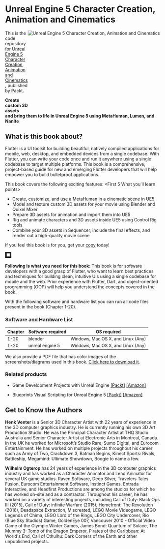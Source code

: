 # Unreal Engine 5 Character Creation, Animation and Cinematics

<a href="https://www.packtpub.com/product/unreal-engine-5-character-creation-animation-and-cinematics/9781801812443?utm_source=github&utm_medium=repository&utm_campaign=9781801812443"><img src="https://static.packt-cdn.com/products/9781801812443/cover/smaller" alt="Unreal Engine 5 Character Creation, Animation and Cinematics" height="256px" align="right"></a>

This is the code repository for [Unreal Engine 5 Character Creation, Animation and Cinematics](https://www.packtpub.com/product/unreal-engine-5-character-creation-animation-and-cinematics/9781801812443?utm_source=github&utm_medium=repository&utm_campaign=9781801812443), published by Packt.

**Create custom 3D assets and bring them to life in Unreal Engine 5 using MetaHuman, Lumen, and Nanite**

## What is this book about?
Flutter is a UI toolkit for building beautiful, natively compiled applications for mobile, web, desktop, and embedded devices from a single codebase. With Flutter, you can write your code once and run it anywhere using a single codebase to target multiple platforms. This book is a comprehensive, project-based guide for new and emerging Flutter developers that will help empower you to build bulletproof applications.

This book covers the following exciting features: <First 5 What you'll learn points>
* Create, customize, and use a MetaHuman in a cinematic scene in UE5
* Model and texture custom 3D assets for your movie using Blender and Quixel Mixer
* Prepare 3D assets for animation and import them into UE5
* Rig and animate characters and 3D assets inside UE5 using Control Rig tools
* Combine your 3D assets in Sequencer, include the final effects, and render out a high-quality movie scene

If you feel this book is for you, get your [copy](https://www.amazon.com/dp/1801810494) today!

<a href="https://www.packtpub.com/?utm_source=github&utm_medium=banner&utm_campaign=GitHubBanner"><img src="https://raw.githubusercontent.com/PacktPublishing/GitHub/master/GitHub.png" 
alt="https://www.packtpub.com/" border="5" /></a>


**Following is what you need for this book:**
This book is for software developers with a good grasp of Flutter, who want to learn best practices and techniques for building clean, intuitive UIs using a single codebase for mobile and the web. Prior experience with Flutter, Dart, and object-oriented programming (OOP) will help you understand the concepts covered in the book.

With the following software and hardware list you can run all code files present in the book (Chapter 1-20).

### Software and Hardware List

| Chapter  | Software required                   | OS required                        |
| -------- | ------------------------------------| -----------------------------------|
| 1-20        | blender                    | Windows, Mac OS X, and Linux (Any) |
| 1-20        | unreal engine 5           | Windows, Mac OS X, and Linux (Any) |


We also provide a PDF file that has color images of the screenshots/diagrams used in this book. [Click here to download it](https://packt.link/EjXGU).


### Related products <Other books you may enjoy>
* Game Development Projects with Unreal Engine [[Packt]](https://www.packtpub.com/product/game-development-projects-with-unreal-engine/9781800209220) [[Amazon]](https://www.amazon.com/dp/1800209223)

* Blueprints Visual Scripting for Unreal Engine 5 [[Packt]](https://www.packtpub.com/product/blueprints-visual-scripting-for-unreal-engine-5-third-edition/9781801811583) [[Amazon]](https://www.amazon.com/dp/180181158X)

## Get to Know the Authors
**Henk Venter**
is a Senior 3D Character Artist with 22 years of experience in the 3D computer graphics industry. He is currently running his own 3D Art Production Studio. He was the Principal Character Artist at THQ Studio Australia and Senior Character Artist at Electronic Arts in Montreal, Canada. In the UK he worked for Microsoft’s Studio Rare, Sumo Digital, and Eurocom Entertainment. He has worked on multiple projects throughout his career such as Army of Two, Crackdown 3, Batman Begins, Kinect Sports: Rivals, Battleship, Megamind: Ultimate Showdown, Boogie to name a few.

  **Wilhelm Ogterop**
has 24 years of experience in the 3D computer graphics industry and has worked as a Character Animator and Lead Animator for several UK game studios. Raven Software, Deep Silver, Travelers Tales Fusion, Eurocom Entertainment Software, Instinct Games, Entrada Interactive, and Headfirst Productions are among the studios for which he has worked on-site and as a contractor. Throughout his career, he has worked on a variety of interesting projects, including Call of Duty: Black Ops III (2015), Call of Duty: infinite Warfare (2015), Homefront: The Revolution (2016), Deadspace Extraction, Miscreated, LEGO Movie Videogame, LEGO Legends of Chima, LEGO Lord of the Rings, LEGO City Undercover, Rio (Blue Sky Studios) Game, GoldenEye 007, Vancouver 2010 - Official Video Game of the Olympic Winter Games, James Bond: Quantum of Solace, The Mummy 3: Tomb of the Dragon Emperor, Pirates of the Caribbean: At World's End, Call of Cthulhu: Dark Corners of the Earth and other unpublished projects.


